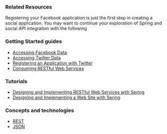 ### Related Resources

Registering your Facebook application is just the first step in creating a social application. You may want to continue your exploration of Spring and social API integration with the following

### Getting Started guides

* [Accessing Facebook Data][gs-accessing-facebook]
* [Accessing Twitter Data][gs-accessing-twitter]
* [Registering an Application with Twitter][gs-register-twitter-app]
* [Consuming RESTful Web Services][gs-consuming-rest]

[gs-accessing-facebook]: /guides/gs/accessing-facebook/
[gs-accessing-twitter]: /guides/gs/accessing-twitter/
[gs-register-twitter-app]: /guides/gs/register-twitter-app/
[gs-consuming-rest]: /guides/gs/consuming-rest/

### Tutorials

* [Designing and Implementing RESTful Web Services with Spring][tut-rest]
* [Designing and Implementing a Web Site with Spring][tut-web]

[tut-rest]: /guides/tutorials/rest
[tut-web]: /guides/tutorials/web

### Concepts and technologies

* [REST][u-rest]
* [JSON][u-json]

[u-rest]: /understanding/REST
[u-json]: /understanding/JSON
